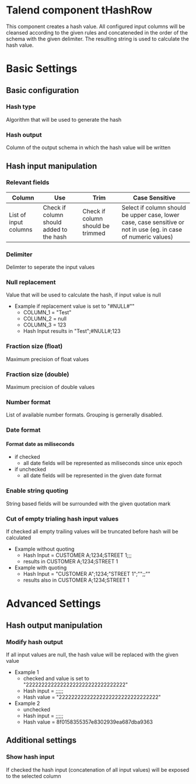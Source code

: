 # Talend component tHashRow
This component creates a hash value. All configured input columns will be cleansed according to the given rules and concateneded in the order of the schema with the given delimiter. The resulting string is used to calculate the hash value. 

# Basic Settings

## Basic configuration 
### Hash type
Algorithm that will be used to generate the hash 

### Hash output
Column of the output schema in which the hash value will be written

## Hash input manipulation

### Relevant fields

|Column|Use|Trim|Case Sensitive|
|------|---|----|--------------|
|List of input columns| Check if column should added to the hash| Check if column should be trimmed| Select if column should be upper case, lower case, case sensitive or not in use (eg. in case of numeric values)

### Delimiter
Delimter to seperate the input values

### Null replacement
Value that will be used to calculate the hash, if input value is null
- Example if replacement value is set to "#NULL#""
    + COLUMN_1 = "Test"
    + COLUMN_2 = null
    + COLUMN_3 = 123
    + Hash Input results in "Test";#NULL#;123 

### Fraction size (float)
Maximum precision of float values

### Fraction size (double)
Maximum precision of double values

### Number format
List of available number formats. Grouping is gernerally disabled. 

### Date format
#### Format date as miliseconds
- if checked
    + all date fields will be represented as miliseconds since unix epoch
- if unchecked
    + all date fields will be represented in the given date format 

### Enable string quoting
String based fields will be surrounded with the given quotation mark

### Cut of empty trialing hash input values
If checked all empty trailing values will be truncated before hash will be calculated
- Example without quoting
    + Hash Input = CUSTOMER A;1234;STREET 1;;;
    + results in CUSTOMER A;1234;STREET 1
- Example with quoting
    + Hash Input = "CUSTOMER A";1234;"STREET 1";"";;""
    + results also in CUSTOMER A;1234;STREET 1

# Advanced Settings

## Hash output manipulation
### Modify hash output
If all input values are null, the hash value will be replaced with the given value 
- Example 1 
    + checked and value is set to "22222222222222222222222222222222"
    + Hash input = ;;;;;
    + Hash value = "22222222222222222222222222222222"
- Example 2
    + unchecked
    + Hash input = ;;;;;
    + Hash value = 8f0158355357e8302939ea687dba9363

## Additional settings
### Show hash input
If checked the hash input (concatenation of all input values) will be exposed to the selected column

